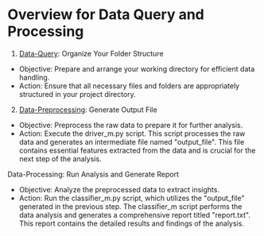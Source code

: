 # Overview for Data Query and Processing

1. [Data-Query](Data/Data-Query): Organize Your Folder Structure
* Objective: Prepare and arrange your working directory for efficient data handling.
* Action: Ensure that all necessary files and folders are appropriately structured in your project directory.

2. [Data-Preprocessing](Data/Data-Processing): Generate Output File
* Objective: Preprocess the raw data to prepare it for further analysis.
* Action: Execute the driver_m.py script. This script processes the raw data and generates an intermediate file named "output_file". This file contains essential features extracted from the data and is crucial for the next step of the analysis.

 Data-Processing: Run Analysis and Generate Report
* Objective: Analyze the preprocessed data to extract insights.
* Action: Run the classifier_m.py script, which utilizes the "output_file" generated in the previous step. The classifier_m script performs the data analysis and generates a comprehensive report titled "report.txt". This report contains the detailed results and findings of the analysis.
